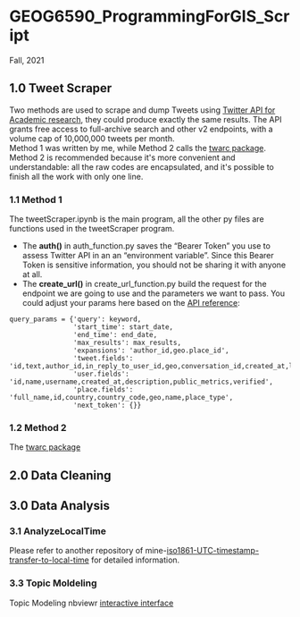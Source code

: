# GEOG6590_ProgrammingForGIS_Script
Fall, 2021 

## 1.0 Tweet Scraper
Two methods are used to scrape and dump Tweets using [Twitter API for Academic research](https://developer.twitter.com/en/products/twitter-api/academic-research), they could produce exactly the same results. The API grants free access to full-archive search and other v2 endpoints, with a volume cap of 10,000,000 tweets per month.   
Method 1 was written by me, while Method 2 calls the [twarc package](https://github.com/DocNow/twarc). Method 2 is recommended because it's more convenient and understandable: all the raw codes are encapsulated, and it's possible to finish all the work with only one line. 
### 1.1 Method 1
The tweetScraper.ipynb is the main program, all the other py files are functions used in the tweetScraper program.  
- The **auth()** in auth_function.py saves the “Bearer Token” you use to assess Twitter API in an an “environment variable”. Since this Bearer Token is sensitive information, you should not be sharing it with anyone at all.
- The **create_url()** in create_url_function.py build the request for the endpoint we are going to use and the parameters we want to pass. You could adjust your params here based on the [API reference](https://developer.twitter.com/en/docs/twitter-api/tweets/search/api-reference/get-tweets-search-all):
```
query_params = {'query': keyword,
                'start_time': start_date,
                'end_time': end_date,
                'max_results': max_results,
                'expansions': 'author_id,geo.place_id',
                'tweet.fields': 'id,text,author_id,in_reply_to_user_id,geo,conversation_id,created_at,lang,public_metrics,referenced_tweets,reply_settings,source',
                'user.fields': 'id,name,username,created_at,description,public_metrics,verified',
                'place.fields': 'full_name,id,country,country_code,geo,name,place_type',
                'next_token': {}}
```

  
### 1.2 Method 2
The [twarc package](https://github.com/DocNow/twarc)
    

## 2.0 Data Cleaning

  
    
    
## 3.0 Data Analysis
### 3.1 AnalyzeLocalTime
Please refer to another repository of mine-[iso1861-UTC-timestamp-transfer-to-local-time](https://github.com/ANN-zhi/iso1861-UTC-timestamp-transfer-to-local-time) for detailed information.
  
    
    
### 3.3 Topic Moldeling  
Topic Modeling nbviewr [interactive interface](https://nbviewer.org/github/ANN-zhi/GEOG6590_ProgrammingForGIS_Script/blob/main/3.0%20Data%20Analysis/pyLDAvis_5.html)
